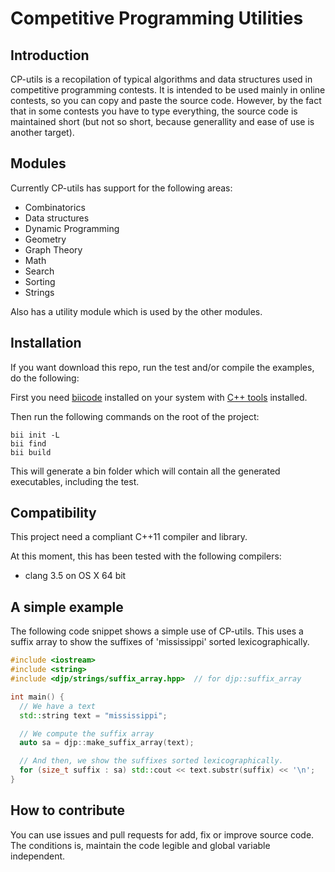 # Competitive Programming Utilities

## Introduction
CP-utils is a recopilation of typical algorithms and data structures used in competitive programming contests. It is intended to be used mainly in online contests, so you can copy and paste the source code. However, by the fact that in some contests you have to type everything, the source code is maintained short (but not so short, because generallity and ease of use is another target).

## Modules

Currently CP-utils has support for the following areas:
- Combinatorics
- Data structures
- Dynamic Programming
- Geometry
- Graph Theory
- Math
- Search
- Sorting
- Strings

Also has a utility module which is used by the other modules.

## Installation

If you want download this repo, run the test and/or compile the examples, do the following:

First you need [biicode](https://www.biicode.com) installed on your system with [C++ tools](http://docs.biicode.com/c++/installation.html#install-c-c-tools) installed.

Then run the following commands on the root of the project:
```
bii init -L
bii find
bii build
```

This will generate a bin folder which will contain all the generated executables, including the test.

## Compatibility

This project need a compliant C++11 compiler and library.

At this moment, this has been tested with the following compilers:
- clang 3.5 on OS X 64 bit

## A simple example

The following code snippet shows a simple use of CP-utils. This uses a suffix array to show the suffixes of 'mississippi' sorted lexicographically.

```C++
#include <iostream>
#include <string>
#include <djp/strings/suffix_array.hpp>  // for djp::suffix_array

int main() {
  // We have a text
  std::string text = "mississippi";

  // We compute the suffix array
  auto sa = djp::make_suffix_array(text);

  // And then, we show the suffixes sorted lexicographically.
  for (size_t suffix : sa) std::cout << text.substr(suffix) << '\n';
}

```

## How to contribute

You can use issues and pull requests for add, fix or improve source code. The conditions is, maintain the code legible and global variable independent.
